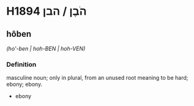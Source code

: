 # H1894 הֹבֶן / הבן

## hôben

_(ho'-ben | hoh-BEN | hoh-VEN)_

### Definition

masculine noun; only in plural, from an unused root meaning to be hard; ebony; ebony.

- ebony
